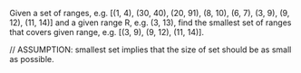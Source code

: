 Given a set of ranges, e.g. [(1, 4), (30, 40), (20, 91), (8, 10), (6, 7), (3, 9), (9, 12), (11, 14)]
and a given range R, e.g. (3, 13), find the smallest set of ranges that covers given range, e.g. [(3, 9), (9, 12), (11, 14)].

// ASSUMPTION: smallest set implies that the size of set should be as small as possible.
